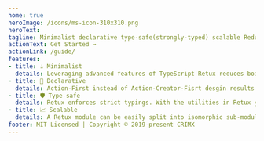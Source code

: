 ```yaml
---
home: true
heroImage: /icons/ms-icon-310x310.png
heroText: 
tagline: Minimalist declarative type-safe(strongly-typed) scalable Redux architecture.
actionText: Get Started →
actionLink: /guide/
features:
- title: ☕️ Minimalist
  details: Leveraging advanced features of TypeScript Retux reduces boilerplate code with better type-inferring and auto-completion.
- title: 📃 Declarative
  details: Action-First instead of Action-Creator-Fisrt desgin results in code that is clean and easy to read for new contributors and future-self.
- title: 🛡 Type-safe
  details: Retux enforces strict typings. With the utilities in Retux you will never lose the strictness of typings while enjoying great flexibility.
- title: 📈 Scalable
  details: A Retux module can be easily split into isomorphic sub-modules. Retux can also optionly leverage the power of meta-programming on modern engine for further performance boost.
footer: MIT Licensed | Copyright © 2019-present CRIMX
---
```


